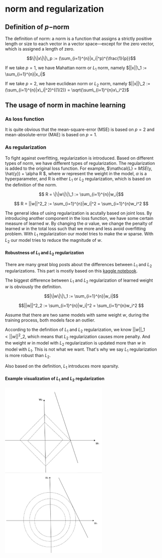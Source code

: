 # norm and regularization
## Definition of $p-$norm
The definition of norm: a norm is a function that assigns a strictly positive length or size to each vector in a vector space—except for the zero vector, which is assigned a length of zero. 

$$\|\|x\|\|\_p := (\sum_{i=1}^{n}|x_i|^p)^{\frac{1}{p}}$$

If we take $p=1$, we have Mahattan norm or $L_1$ norm, namely $||x||\_1 := \sum_{i=1}^{n}|x_i|$

If we take $p=2$, we have euclidean norm or $L_2$ norm, namely $||x||\_2 := (\sum_{i=1}^{n}|x\_i|^2)^{(1/2)} = \sqrt{\sum\_{i=1}^{n}x\_i^2}$

## The usage of norm in machine learning
### As loss function
It is quite obvious that the mean-square-error (MSE) is based on $p=2$ and mean-absolute-error (MAE) is based on $p=1$.

### As regularization
To fight against overfitting, regularization is introduced. Based on different types of norm, we have different types of regularization.
The regularization is added to the original loss function. For example, $\mathcal{L} = $MSE$(y, \hat{y}) + \alpha R $, 
where $w$ represent the weight in the model, $\alpha$ is a hyperparameter, and R is either $L_1$ or $L_2$ regularization, which is based on the definition of the norm.

$$ R = \|\|w\|\|\_1 := \sum_{i=1}^{n}|w_i|$$

$$ R = ||w||^2_2 := \sum_{i=1}^{n}|w_i|^2 = \sum_{i=1}^{n}w_i^2 $$

The general idea of using regularization is acutally based on joint loss. By introducing another component in the loss function, 
we have some certain measure of learned $w$. By changing the $\alpha$ value,
we change the penalty of learned $w$ in the total loss such that we more and less avoid overfitting problem. With $L_1$ regularization our model tries to make the $w$ sparse. With $L_2$ our model tries to reduce the magnitude of $w$.

#### Robustness of $L_1$ and $L_2$ regularization
There are many great blog posts about the differences between $L_1$ and $L_2$ regularizations. This part is mostly based on this [kaggle notebook](https://www.kaggle.com/residentmario/l1-norms-versus-l2-norms). 

The biggest difference between $L_1$ and $L_2$ regularization of learned weight $w$ is obviously the definition.

$$|\|w\|\|\_1 := \sum_{i=1}^{n}|w_i|$$

$$||w||^2_2 := \sum_{i=1}^{n}|w_i|^2 = \sum_{i=1}^{n}w_i^2 $$

Assume that there are two same models with same weight $w$, during the training process, both models face an outlier. 

According to the definition of $L_1$ and $L_2$ regularization, we know $||w||\_1 < ||w||^2\_2$, which means that $L_2$ regularization causes more penalty. And the weight $w$ in model with $L_2$ regularization is updated more than $w$ in model with $L_1$. This is not what we want. That's why we say $L_1$ regularization is more robust than $L_2$. 

Also based on the definition, $L_1$ introduces more sparsity.

#### Example visualization of $L_1$ and $L_2$ regularization
<img src="./images/L_1_regularization.png"  width="320" height="280"> <img src="./images/L_2_regularization.png"  width="320" height="260">
